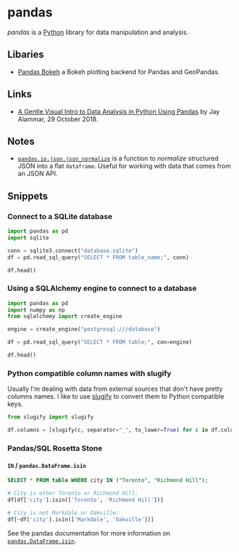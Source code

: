 # pandas

<dfn>pandas</dfn> is a [Python](README.md) library for data manipulation and analysis.

## Libaries

-   [Pandas Bokeh](https://github.com/PatrikHlobil/Pandas-Bokeh) a Bokeh plotting backend for Pandas and GeoPandas.

## Links

*   [A Gentle Visual Intro to Data Analysis in Python Using Pandas](https://jalammar.github.io/gentle-visual-intro-to-data-analysis-python-pandas/) by Jay Alammar, 29 October 2018.

## Notes

-   [`pandas.io.json.json_normalize`](https://pandas.pydata.org/pandas-docs/stable/generated/pandas.io.json.json_normalize.html) is a function to _normalize_ structured JSON into a flat `dataframe`. Useful for working with data that comes from an JSON API.

## Snippets

### Connect to a SQLite database

```python
import pandas as pd
import sqlite

conn = sqlite3.connect("database.sqlite")
df = pd.read_sql_query("SELECT * FROM table_name;", conn)

df.head()
```

### Using a SQLAlchemy engine to connect to a database

```python
import pandas as pd
import numpy as np
from sqlalchemy import create_engine

engine = create_engine("postgresql:///database")

df = pd.read_sql_query("SELECT * FROM table;", con=engine)

df.head()
```

### Python compatible column names with slugify

Usually I'm dealing with data from external sources that don't have pretty columns names. I like to use [slugify](https://pypi.python.org/pypi/awesome-slugify) to convert them to Python compatible keys.

```python
from slugify import slugify

df.columns = [slugify(c, separator="_", to_lower=True) for c in df.columns]
```

### Pandas/SQL Rosetta Stone

#### `IN` / `pandas.DataFrame.isin`

```sql
SELECT * FROM table WHERE city IN ("Toronto", "Richmond Hill");
```

```python
# City is ether Toronto or Richmond Hill:
df[df['city'].isin(['Toronto', 'Richmond Hill'])]

# City is not Markdale or Oakville:
df[~df['city'].isin(['Markdale', 'Oakville'])]
```

See the pandas documentation for more information on [`pandas.DataFrame.isin`](https://pandas.pydata.org/pandas-docs/stable/generated/pandas.DataFrame.isin.html).
